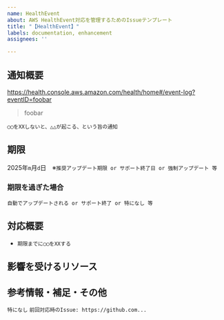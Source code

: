 ```yaml
---
name: HealthEvent
about: AWS HealthEvent対応を管理するためのIssueテンプレート
title: "【HealthEvent】"
labels: documentation, enhancement
assignees: ''

---
```


## 通知概要
https://health.console.aws.amazon.com/health/home#/event-log?eventID=foobar

> foobar

`◯◯をXXしないと、△△が起こる、という旨の通知`

## 期限
<!-- 期限が複数存在する場合、複数記載もOK。推奨◯月◯日、強制X月X日、等 -->
2025年`m`月`d`日　※`推奨アップデート期限 or サポート終了日 or 強制アップデート 等`

### 期限を過ぎた場合

`自動でアップデートされる or サポート終了 or 特になし 等`

## 対応概要
<!-- 大まかでも決まっていれば記載 -->
- `期限までに◯◯をXXする`

## 影響を受けるリソース

<!-- リンクで貼るのが望ましい。　アカウント全体の場合はその旨記載でOK -->

## 参考情報・補足・その他

`特になし`
`前回対応時のIssue: https://github.com...`
